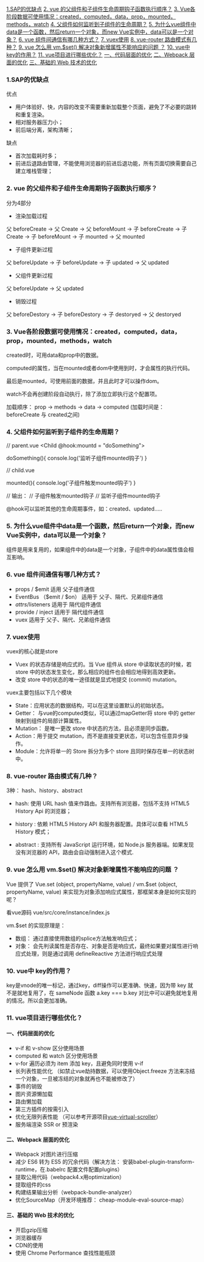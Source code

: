 
[1.SAP的优缺点](#1sap的优缺点)
[2. vue 的父组件和子组件生命周期钩子函数执行顺序？](#2-vue-的父组件和子组件生命周期钩子函数执行顺序)
[3. Vue各阶段数据可使用情况：created，computed，data，prop，mounted，methods，watch](#3-vue各阶段数据可使用情况createdcomputeddatapropmountedmethodswatch)
[4. 父组件如何监听到子组件的生命周期？](#4-父组件如何监听到子组件的生命周期)
 [5. 为什么vue组件中data是一个函数，然后return一个对象，而new Vue实例中，data可以是一个对象？](#5-为什么vue组件中data是一个函数然后return一个对象而new-vue实例中data可以是一个对象)
[6. vue 组件间通信有哪几种方式？](#6-vue-组件间通信有哪几种方式)
[7. vuex使用](#7-vuex使用)
[8. vue-router 路由模式有几种？](#8-vue-router-路由模式有几种)
[9. vue 怎么用 vm.$set() 解决对象新增属性不能响应的问题 ？](#9-vue-怎么用-vmset-解决对象新增属性不能响应的问题-)
[10. vue中 key的作用？](#10-vue中-key的作用)
[11. vue项目进行哪些优化？](#11-vue项目进行哪些优化)
[一、代码层面的优化](#一代码层面的优化)
[二、Webpack 层面的优化](#二webpack-层面的优化)
[三、基础的 Web 技术的优化](#三基础的-web-技术的优化)
<a id="markdown-1sap的优缺点" name="1sap的优缺点"></a>
### 1.SAP的优缺点

优点

- 用户体验好、快，内容的改变不需要重新加载整个页面，避免了不必要的跳转和重复渲染。
- 相对服务器压力小；
- 前后端分离，架构清晰；

缺点

- 首次加载耗时多；
- 前进后退路由管理，不能使用浏览器的前进后退功能，所有页面切换需要自己建立堆栈管理；

<a id="markdown-2-vue-的父组件和子组件生命周期钩子函数执行顺序" name="2-vue-的父组件和子组件生命周期钩子函数执行顺序"></a>
### 2. vue 的父组件和子组件生命周期钩子函数执行顺序？

分为4部分

* 渲染加载过程

父 beforeCreate -> 父 Create ->  父 beforeMount -> 子 beforeCreate -> 子 Create ->  子 beforeMount -> 子 mounted -> 父 mounted

* 子组件更新过程

父 beforeUpdate -> 子 beforeUpdate -> 子 updated -> 父 updated

* 父组件更新过程

父 beforeUpdate -> 父 updated

* 销毁过程

父 beforeDestory -> 子 beforeDestory -> 子 destoryed -> 父 destoryed


<a id="markdown-3-vue各阶段数据可使用情况createdcomputeddatapropmountedmethodswatch" name="3-vue各阶段数据可使用情况createdcomputeddatapropmountedmethodswatch"></a>
### 3. Vue各阶段数据可使用情况：created，computed，data，prop，mounted，methods，watch

created时，可用data和prop中的数据。

computed的属性，当在mounted或者dom中使用到时，才会属性的执行代码。

最后是mounted，可使用前面的数据，并且此时才可以操作dom。

watch不会再创建阶段自动执行，除了添加立即执行这个配置项。

加载顺序： prop -> methods -> data -> computed (加载时间是： beforeCreate 与 created之间)

<a id="markdown-4-父组件如何监听到子组件的生命周期" name="4-父组件如何监听到子组件的生命周期"></a>
### 4. 父组件如何监听到子组件的生命周期？

  // parent.vue
  <Child @hook:mountd = "doSomething"></Child>

  doSomething(){
    console.log('监听子组件mounted钩子')
  }

  // child.vue

  mounted(){
    console.log('子组件触发mounted钩子')
  }

  // 输出：
  // 子组件触发mounted钩子
  // 监听子组件mounted钩子

  @hook可以监听其他的生命周期事件，如：created、updated.....

<a id="markdown-5-为什么vue组件中data是一个函数然后return一个对象而new-vue实例中data可以是一个对象" name="5-为什么vue组件中data是一个函数然后return一个对象而new-vue实例中data可以是一个对象"></a>
### 5. 为什么vue组件中data是一个函数，然后return一个对象，而new Vue实例中，data可以是一个对象？

组件是用来复用的，如果组件中的data是一个对象，子组件中的data属性值会相互影响。

<a id="markdown-6-vue-组件间通信有哪几种方式" name="6-vue-组件间通信有哪几种方式"></a>
### 6. vue 组件间通信有哪几种方式？

* props / $emit 适用 父子组件通信
* EventBus （$emit / $on） 适用于 父子、隔代、兄弟组件通信
* $attrs/$listeners 适用于 隔代组件通信
* provide / inject 适用于 隔代组件通信
* vuex 适用于 父子、隔代、兄弟组件通信


<a id="markdown-7-vuex使用" name="7-vuex使用"></a>
### 7. vuex使用

vuex的核心就是store

- Vuex 的状态存储是响应式的。当 Vue 组件从 store 中读取状态的时候，若 store 中的状态发生变化，那么相应的组件也会相应地得到高效更新。
- 改变 store 中的状态的唯一途径就是显式地提交 (commit) mutation。

vuex主要包括以下几个模块

* State：应用状态的数据结构，可以在这里设置默认的初始状态。
* Getter： 与vue的computed类似，可以通过mapGetter将 store 中的 getter 映射到组件的局部计算属性。
* Mutation： 是唯一更改 store 中状态的方法，且必须是同步函数。
* Action：用于提交 mutation，而不是直接变更状态，可以包含任意异步操作。
* Module：允许将单一的 Store 拆分为多个 store 且同时保存在单一的状态树中。

<a id="markdown-8-vue-router-路由模式有几种" name="8-vue-router-路由模式有几种"></a>
### 8. vue-router 路由模式有几种？

3种： hash、history、abstract

* hash:  使用 URL hash 值来作路由。支持所有浏览器，包括不支持 HTML5 History Api 的浏览器；

* history :  依赖 HTML5 History API 和服务器配置。具体可以查看 HTML5 History 模式；

* abstract :  支持所有 JavaScript 运行环境，如 Node.js 服务器端。如果发现没有浏览器的 API，路由会自动强制进入这个模式.

<a id="markdown-9-vue-怎么用-vmset-解决对象新增属性不能响应的问题-" name="9-vue-怎么用-vmset-解决对象新增属性不能响应的问题-"></a>
### 9. vue 怎么用 vm.$set() 解决对象新增属性不能响应的问题 ？

Vue 提供了 Vue.set (object, propertyName, value) / vm.$set (object, propertyName, value) 来实现为对象添加响应式属性，那框架本身是如何实现的呢？

看vue源码 vue/src/core/instance/index.js

vm.$set 的实现原理是：

* 数组： 通过直接使用数组的splice方法触发响应式；
* 对象： 会先判读属性是否存在、对象是否是响应式，最终如果要对属性进行响应式处理，则是通过调用 defineReactive 方法进行响应式处理

<a id="markdown-10-vue中-key的作用" name="10-vue中-key的作用"></a>
### 10. vue中 key的作用？

key是vnode的唯一标记，通过key，diff操作可以更准确、快速，因为带 key 就不是就地复用了，在 sameNode 函数 a.key === b.key 对比中可以避免就地复用的情况。所以会更加准确。

<a id="markdown-11-vue项目进行哪些优化" name="11-vue项目进行哪些优化"></a>
### 11. vue项目进行哪些优化？

<a id="markdown-一代码层面的优化" name="一代码层面的优化"></a>
#### 一、代码层面的优化

* v-if 和 v-show 区分使用场景
* computed 和 watch  区分使用场景
* v-for 遍历必须为 item 添加 key，且避免同时使用 v-if
* 长列表性能优化 （如禁止vue劫持数据，可以使用Object.freeze 方法来冻结一个对象，一旦被冻结的对象就再也不能被修改了）
* 事件的销毁
* 图片资源懒加载
* 路由懒加载
* 第三方插件的按需引入
* 优化无限列表性能 （可以参考开源项目[vue-virtual-scroller](https://github.com/Akryum/vue-virtual-scroller)）
* 服务端渲染 SSR or 预渲染

<a id="markdown-二webpack-层面的优化" name="二webpack-层面的优化"></a>
#### 二、Webpack 层面的优化

* Webpack 对图片进行压缩
* 减少 ES6 转为 ES5 的冗余代码（解决方法： 安装babel-plugin-transform-runtime，在.babelrc 配置文件配置plugins）
* 提取公用代码（webpack4.x用optimization）
* 提取组件的css
* 构建结果输出分析（webpack-bundle-analyzer）
* 优化SourceMap（开发环境推荐： cheap-module-eval-source-map）

<a id="markdown-三基础的-web-技术的优化" name="三基础的-web-技术的优化"></a>
#### 三、基础的 Web 技术的优化

* 开启gzip压缩
* 浏览器缓存
* CDN的使用
* 使用 Chrome Performance 查找性能瓶颈